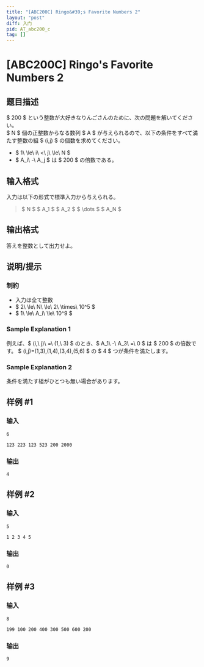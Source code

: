 ```yaml
---
title: "[ABC200C] Ringo&#39;s Favorite Numbers 2"
layout: "post"
diff: 入门
pid: AT_abc200_c
tag: []
---
```


# [ABC200C] Ringo&#39;s Favorite Numbers 2

## 题目描述

[problemUrl]: https://atcoder.jp/contests/abc200/tasks/abc200_c

$ 200 $ という整数が大好きなりんごさんのために、次の問題を解いてください。  
 $ N $ 個の正整数からなる数列 $ A $ が与えられるので、以下の条件をすべて満たす整数の組 $ (i,j) $ の個数を求めてください。

- $ 1\ \le\ i\ <\ j\ \le\ N $
- $ A_i\ -\ A_j $ は $ 200 $ の倍数である。

## 输入格式

入力は以下の形式で標準入力から与えられる。

> $ N $ $ A_1 $ $ A_2 $ $ \dots $ $ A_N $

## 输出格式

答えを整数として出力せよ。

## 说明/提示

### 制約

- 入力は全て整数
- $ 2\ \le\ N\ \le\ 2\ \times\ 10^5 $
- $ 1\ \le\ A_i\ \le\ 10^9 $

### Sample Explanation 1

例えば、$ (i,\ j)\ =\ (1,\ 3) $ のとき、$ A_1\ -\ A_3\ =\ 0 $ は $ 200 $ の倍数です。 $ (i,j)=(1,3),(1,4),(3,4),(5,6) $ の $ 4 $ つが条件を満たします。

### Sample Explanation 2

条件を満たす組がひとつも無い場合があります。

## 样例 #1

### 输入

```
6
123 223 123 523 200 2000
```

### 输出

```
4
```

## 样例 #2

### 输入

```
5
1 2 3 4 5
```

### 输出

```
0
```

## 样例 #3

### 输入

```
8
199 100 200 400 300 500 600 200
```

### 输出

```
9
```

